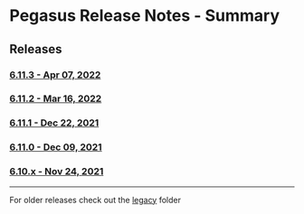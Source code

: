# Pegasus Release Notes - Summary

## Releases

### [6.11.3 - Apr 07, 2022](https://github.com/dctdevelop/pegasus/blob/master/releases/6.12.0.release.md)

### [6.11.2 - Mar 16, 2022](https://github.com/dctdevelop/pegasus/blob/master/releases/6.11.2.release.md)

### [6.11.1 - Dec 22, 2021](https://github.com/dctdevelop/pegasus/blob/master/releases/6.11.1.release.md)

### [6.11.0 - Dec 09, 2021](https://github.com/dctdevelop/pegasus/blob/master/releases/6.11.0.release.md)

### [6.10.x - Nov 24, 2021](https://github.com/dctdevelop/pegasus/blob/master/releases/6.10.0.release.md)

---

For older releases check out the [legacy](https://github.com/dctdevelop/pegasus/blob/master/releases/legacy) folder